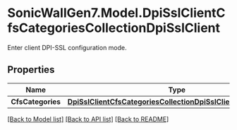 # SonicWallGen7.Model.DpiSslClientCfsCategoriesCollectionDpiSslClient
Enter client DPI-SSL configuration mode.

## Properties

Name | Type | Description | Notes
------------ | ------------- | ------------- | -------------
**CfsCategories** | [**DpiSslClientCfsCategoriesCollectionDpiSslClientCfsCategories**](DpiSslClientCfsCategoriesCollectionDpiSslClientCfsCategories.md) |  | [optional] 

[[Back to Model list]](../README.md#documentation-for-models) [[Back to API list]](../README.md#documentation-for-api-endpoints) [[Back to README]](../README.md)

